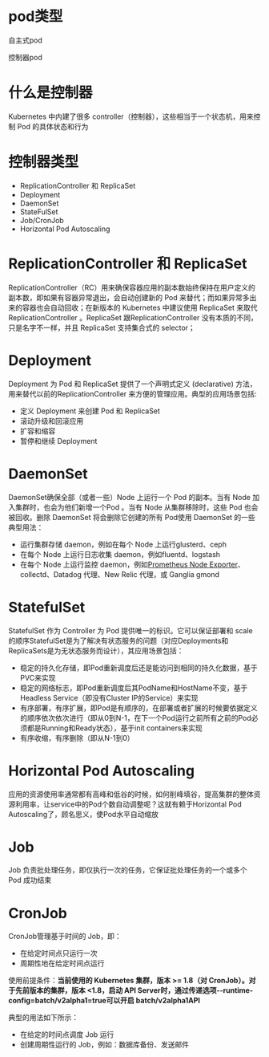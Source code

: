 # pod类型

自主式pod

控制器pod

# 什么是控制器

Kubernetes 中内建了很多 controller（控制器），这些相当于一个状态机，用来控制 Pod 的具体状态和行为

# 控制器类型

- ReplicationController 和 ReplicaSet
- Deployment
- DaemonSet
- StateFulSet
- Job/CronJob
- Horizontal Pod Autoscaling

# ReplicationController 和 ReplicaSet

ReplicationController（RC）用来确保容器应用的副本数始终保持在用户定义的副本数，即如果有容器异常退出，会自动创建新的 Pod 来替代；而如果异常多出来的容器也会自动回收；在新版本的 Kubernetes 中建议使用 ReplicaSet 来取代 ReplicationController 。ReplicaSet 跟ReplicationController 没有本质的不同，只是名字不一样，并且 ReplicaSet 支持集合式的 selector；

# Deployment

Deployment 为 Pod 和 ReplicaSet 提供了一个声明式定义 (declarative) 方法，用来替代以前的ReplicationController 来方便的管理应用。典型的应用场景包括:

- 定义 Deployment 来创建 Pod 和 ReplicaSet
- 滚动升级和回滚应用
- 扩容和缩容
- 暂停和继续 Deployment

# DaemonSet

DaemonSet确保全部（或者一些）Node 上运行一个 Pod 的副本。当有 Node 加入集群时，也会为他们新增一个Pod 。当有 Node 从集群移除时，这些 Pod 也会被回收。删除 DaemonSet 将会删除它创建的所有 Pod使用 DaemonSet 的一些典型用法：

- 运行集群存储 daemon，例如在每个 Node 上运行glusterd、ceph
- 在每个 Node 上运行日志收集 daemon，例如fluentd、logstash
- 在每个 Node 上运行监控 daemon，例如[Prometheus Node Exporter](https://github.com/prometheus/node_exporter)、collectd、Datadog 代理、New Relic 代理，或 Ganglia gmond

# StatefulSet

StatefulSet 作为 Controller 为 Pod 提供唯一的标识。它可以保证部署和 scale 的顺序StatefulSet是为了解决有状态服务的问题（对应Deployments和ReplicaSets是为无状态服务而设计），其应用场景包括：

- 稳定的持久化存储，即Pod重新调度后还是能访问到相同的持久化数据，基于PVC来实现
- 稳定的网络标志，即Pod重新调度后其PodName和HostName不变，基于Headless Service（即没有Cluster IP的Service）来实现
- 有序部署，有序扩展，即Pod是有顺序的，在部署或者扩展的时候要依据定义的顺序依次依次进行（即从0到N-1，在下一个Pod运行之前所有之前的Pod必须都是Running和Ready状态），基于init containers来实现
- 有序收缩，有序删除（即从N-1到0）

# Horizontal Pod Autoscaling

应用的资源使用率通常都有高峰和低谷的时候，如何削峰填谷，提高集群的整体资源利用率，让service中的Pod个数自动调整呢？这就有赖于Horizontal Pod Autoscaling了，顾名思义，使Pod水平自动缩放

# Job

Job 负责批处理任务，即仅执行一次的任务，它保证批处理任务的一个或多个 Pod 成功结束

# CronJob

CronJob管理基于时间的 Job，即：

- 在给定时间点只运行一次
- 周期性地在给定时间点运行

使用前提条件：**当前使用的 Kubernetes 集群，版本 >= 1.8（对 CronJob）。对于先前版本的集群，版本 <1.8，启动 API Server时，通过传递选项--runtime-config=batch/v2alpha1=true可以开启 batch/v2alpha1API**

典型的用法如下所示：

- 在给定的时间点调度 Job 运行
- 创建周期性运行的 Job，例如：数据库备份、发送邮件

